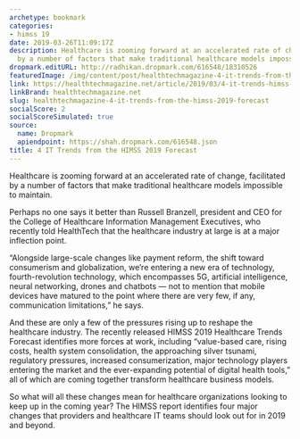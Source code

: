 ```yaml
---
archetype: bookmark
categories:
- himss 19
date: 2019-03-26T11:09:17Z
description: Healthcare is zooming forward at an accelerated rate of change, facilitated
  by a number of factors that make traditional healthcare models impossible to maintain.
dropmark.editURL: http://radhikan.dropmark.com/616548/18310526
featuredImage: /img/content/post/healthtechmagazine-4-it-trends-from-the-himss-2019-forecast.jpg
link: https://healthtechmagazine.net/article/2019/03/4-it-trends-himss-2019-forecast
linkBrand: healthtechmagazine.net
slug: healthtechmagazine-4-it-trends-from-the-himss-2019-forecast
socialScore: 2
socialScoreSimulated: true
source:
  name: Dropmark
  apiendpoint: https://shah.dropmark.com/616548.json
title: 4 IT Trends from the HIMSS 2019 Forecast
---
```

Healthcare is zooming forward at an accelerated rate of change, facilitated by a number of factors that make traditional healthcare models impossible to maintain.

Perhaps no one says it better than Russell Branzell, president and CEO for the College of Healthcare Information Management Executives, who recently told HealthTech that the healthcare industry at large is at a major inflection point.

“Alongside large-scale changes like payment reform, the shift toward consumerism and globalization, we’re entering a new era of technology, fourth-revolution technology, which encompasses 5G, artificial intelligence, neural networking, drones and chatbots — not to mention that mobile devices have matured to the point where there are very few, if any, communication limitations,” he says.

And these are only a few of the pressures rising up to reshape the healthcare industry. The recently released HIMSS 2019 Healthcare Trends Forecast identifies more forces at work, including “value-based care, rising costs, health system consolidation, the approaching silver tsunami, regulatory pressures, increased consumerization, major technology players entering the market and the ever-expanding potential of digital health tools,” all of which are coming together transform healthcare business models.

So what will all these changes mean for healthcare organizations looking to keep up in the coming year? The HIMSS report identifies four major changes that providers and healthcare IT teams should look out for in 2019 and beyond.

